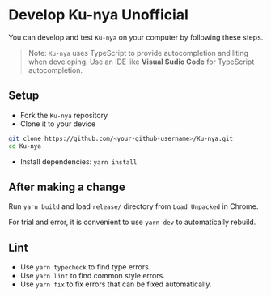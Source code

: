 # Develop Ku-nya Unofficial

You can develop and test `Ku-nya` on your computer by following these steps.

> Note: `Ku-nya` uses TypeScript to provide autocompletion and liting when developing. Use an IDE like **Visual Sudio Code** for TypeScript autocompletion.

## Setup

- Fork the `Ku-nya` repository
- Clone it to your device

```bash
git clone https://github.com/<your-github-username>/Ku-nya.git
cd Ku-nya
```

- Install dependencies: `yarn install`

## After making a change

Run `yarn build` and load `release/` directory from `Load Unpacked` in Chrome.

For trial and error, it is convenient to use `yarn dev` to automatically rebuild.

## Lint

- Use `yarn typecheck` to find type errors.
- Use `yarn lint` to find common style errors.
- Use `yarn fix` to fix errors that can be fixed automatically.
